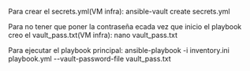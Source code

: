 Para crear el secrets.yml(VM infra):
ansible-vault create secrets.yml

Para no tener que poner la contraseña ecada vez que inicio el playbook creo el vault_pass.txt(VM infra):
nano vault_pass.txt

Para ejecutar el playbook principal:
ansible-playbook -i inventory.ini playbook.yml --vault-password-file vault_pass.txt 

